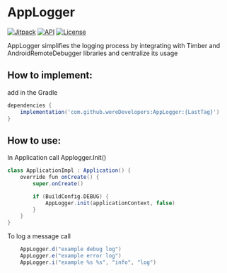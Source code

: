 # AppLogger

[![Jitpack](https://jitpack.io/v/wereDevelopers/AppLogger.svg)](https://jitpack.io/#wereDevelopers/AppLogger)
[![API](https://img.shields.io/badge/API-23%2B-brightgreen.svg?style=flat)](https://android-arsenal.com/api?level=23)
[![License](https://img.shields.io/badge/License-Apache%202.0-blue.svg)](https://github.com/wereDevelopers/AppLogger/blob/main/LICENSE)

AppLogger simplifies the logging process by integrating with Timber and AndroidRemoteDebugger libraries and centralize its usage

## How to implement:

add in the Gradle
```groovy
dependencies {
    implementation('com.github.wereDevelopers:AppLogger:{LastTag}')
}
```

## How to use:

In Application call Applogger.Init()
```groovy
class ApplicationImpl : Application() {
    override fun onCreate() {
        super.onCreate()

        if (BuildConfig.DEBUG) {
            AppLogger.init(applicationContext, false)
        }
    }
}
```

To log a message call
```groovy
    AppLogger.d("example debug log")
    AppLogger.e("example error log")
    AppLogger.i("example %s %s", "info", "log")
```
